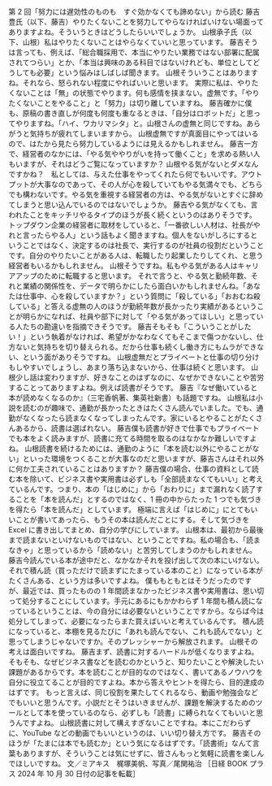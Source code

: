 ###

第 2 回「努力には遅効性のものも　すぐ効かなくても諦めない」から読む
藤吉豊氏（以下、藤吉）やりたくないことを努力してやらなければいけない場面ってありますよね。そういうときはどうしたらいいでしょうか。
山根承子氏（以下、山根）私はやりたくないことはやらなくていいと思っています。
藤吉そうは言っても、例えば、「総合職採用で、本当にやりたい業務ではない部署に配属されてつらい」とか、「本当は興味のある科目ではないけれども、単位としてどうしても必要」という悩みはしばしば聞きます。
山根そういうことはありますね。それなら、怒られない程度にやればいいと思います。
実際に私は、やりたくないことは「無」の状態でやります。何も感情を挟まない。虚無です。「やりたくないことをやること」と「努力」は切り離していますね。
藤吉確かに僕も、原稿の書き直しが何度も何度も重なるときは、「自分はロボットだ」と思ってやりますね。「ハイ、ワカリマシタ」と。山根さんの虚無と同じですね。あらがうと気持ちが疲れてしまいますから。
山根虚無ですが真面目にやってはいるので、はたから見たら努力しているようには見えるかもしれません。
藤吉一方で、経営者のなかには、「やる気ややりがいを持って働くこと」を求める熱い人もいますが、それはどうご覧になっていますか？
山根やる気がないとダメなんですかね？　私としては、与えた仕事をやってくれたら何でもいいです。アウトプットが大事なのであって、その人が心を殺していてもやる気満々でも、どちらでも構わないです。やる気を重視する経営者の方は、やる気がないとすぐに辞めてしまうと思い込んでいるのではないでしょうか。
藤吉やる気がなくても、言われたことをキッチリやるタイプのほうが長く続くというのはありそうです。
トップダウン企業の経営者に取材をしていると、「一番欲しい人材は、社長がやれと言ったらやる人」という話もよく聞きますね。個人をないがしろにするということではなく、決定するのは社長で、実行するのが社員の役割だということです。自分のやりたいことがある人は、転職したり起業したりしてくれ、と思う経営者もいるかもしれません。
山根そうですね。私もやる気がある人はキャリアアップのために転職すると思います。
それで言うと、やる気と勤続年数、それと業績の関係性を、データで明らかにしたら面白いかもしれませんね。「あなたは仕事中、心を殺していますか？」という質問に「殺している」「おおむね殺している」と答える虚無の人のほうが勤続年数が長かったり実績があるということが明らかになれば、社員や部下に対して「やる気があってほしい」と思っている人たちの勘違いを指摘できそうです。
藤吉そもそも「こういうことがしたい！」という執着がなければ、希望がかなわなくてもそこまで傷つかないし、仕方ないと気持ちを切り替えられる。だから仕事も続くし働き方にもムラができない、という面がありそうですね。
山根虚無だとプライベートと仕事の切り分けもしやすいでしょうし、あまり落ち込まないから、仕事は続くと思います。
山根少し話は変わりますが、好きなことのはずなのに、なぜかできないことや苦労することってありますよね。例えば読書がそうです。
藤吉『なぜ働いていると本が読めなくなるのか』（三宅香帆著、集英社新書）も話題ですね。
山根私は小説を読むのが趣味で、通勤が長かったときはたくさん読んでいました。でも、通勤がなくなったら読まなくなってしまったんです。家にいるとやることがたくさんあるから、読書は選ばれない。
藤吉僕も読書が好きで仕事でもプライベートでも本をよく読みますが、読書に充てる時間を取るのはなかなか難しいですよね。
山根読書を続けるためには、通勤のように「本を読む以外にやることがない」といった環境をつくることが大事なのだと思いますが、藤吉さんはそれ以外に何か工夫されていることはありますか？
藤吉僕の場合、仕事の資料として読む本を除いて、ビジネス書や実用書は必ずしも「全部読まなくてもいい」と考えているんです。つまり、本の「はじめに」から「おわりに」まで漏れなく読了することを「本を読んだ」とするのではなく、1 冊の中からたった 1 つでも気づきを得たら「本を読んだ」としています。
極端に言えば「はじめに」にとてもいいことが書いてあったら、もうその本は読んだことにする。そして気づきを Excel に書き出してまとめ、自分の学びにしています。
山根本は、最初から最後まで読まないといけないものではない、ということですね。私の場合も、「読まなきゃ」と思っているから「読めない」と苦労してしまうのかもしれません。
藤吉今読んでいる本が途中だと、なかなかそれを投げ出して次の本にいけない。それで積ん読（買っただけで読まずにたまっている本のこと）になっている本がたくさんある、という方は多いですよね。
僕ももともとはそうだったのですが、最近では、買ったものの 1 年間読まなかったビジネス書や実用書は、思い切って処分することにしています。手元にあるにもかかわらず 1 年間も積ん読になっているということは、今の自分には必要ないということですから。ならば今は処分してしまって、必要になったらまた買えばいいと考えているんです。
積ん読になっていると、本棚を見るたびに「あれも読んでない、これも読んでない」と思ってしまうじゃないですか。そのプレッシャーから解放されます。
山根その考えは面白いですね。
藤吉まず、読書に対するハードルが低くなりますよね。
そもそも、なぜビジネス書などを読むのかというと、知りたいことや解決したい課題があるからです。本を読むことが目的なのではなく、書いてあるノウハウを自分に役立てることが目的ですよね。本から答えやヒントを得たら、目的達成のはずです。
もっと言えば、同じ役割を果たしてくれるなら、動画や勉強会などでもいいと思うんです。小説だとそうはいきませんが、課題を解決するためのツールとして本を使っているのなら、必ずしも「読書」に縛られなくてもいいと思うんですよね。
山根読書に対して構えすぎないことですね。本にこだわらずに、YouTube などの動画でもいいというのは、いい切り替え方です。
藤吉そのほうが「たまには本でも読むか」という気になるはずです。「読書術」なんて言葉もありますが、そういうことは気にせずに、皆さんもっと気軽に読書を楽しんでほしいですね。
文／ミアキス　梶塚美帆、写真／尾関祐治
［日経 BOOK プラス 2024 年 10 月 30 日付の記事を転載］
